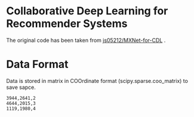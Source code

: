 # Collaborative Deep Learning for Recommender Systems
The original code has been taken from [js05212/MXNet-for-CDL](https://github.com/js05212/MXNet-for-CDL) .
 
# Data Format
Data is stored in matrix in COOrdinate format (scipy.sparse.coo_matrix) to save sapce.
```
3944,2641,2
4644,2015,3
1119,1980,4
```

